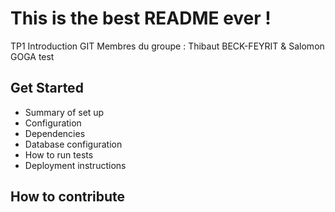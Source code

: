 # This is the best README ever !

TP1 Introduction GIT
Membres du groupe : Thibaut BECK-FEYRIT & Salomon GOGA
test

## Get Started

* Summary of set up
* Configuration
* Dependencies
* Database configuration
* How to run tests
* Deployment instructions

## How to contribute
